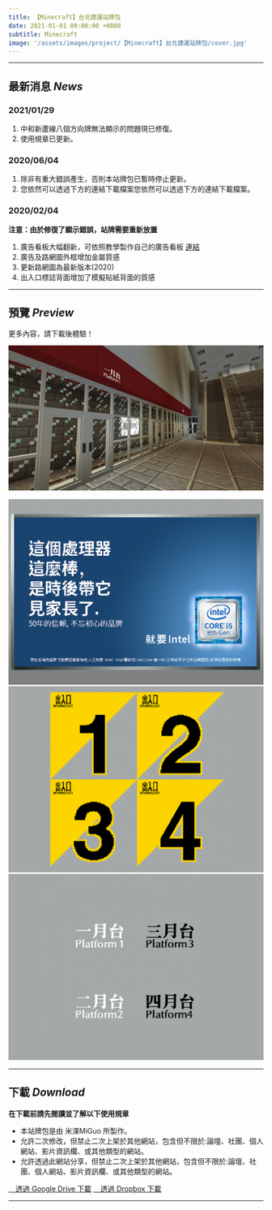 ```yaml
---
title: 【Minecraft】台北捷運站牌包
date: 2021-01-01 00:00:00 +0800
subtitle: Minecraft
image: '/assets/images/project/【Minecraft】台北捷運站牌包/cover.jpg'
---
```


***

## 最新消息 <em>News</em>
### 2021/01/29
1. 中和新蘆線八個方向牌無法顯示的問題現已修復。
2. 使用規章已更新。

### 2020/06/04
1. 除非有重大錯誤產生，否則本站牌包已暫時停止更新。
2. 您依然可以透過下方的連結下載檔案您依然可以透過下方的連結下載檔案。

### 2020/02/04
**注意：由於修復了顯示錯誤，站牌需要重新放置**
1. 廣告看板大幅翻新，可依照教學製作自己的廣告看板 [連結](https://sites.google.com/view/yelang-rtm/minecraft-rtm/%E8%A3%BD%E4%BD%9C%E6%82%A8%E7%9A%84%E5%80%8B%E4%BA%BA%E5%8C%96%E5%BB%A3%E5%91%8A%E7%9C%8B%E6%9D%BF)
2. 廣告及路網圖外框增加金屬質感
3. 更新路網圖為最新版本(2020)
4. 出入口標誌背面增加了模擬貼紙背面的質感

***

## 預覽 <em>Preview</em>
更多內容，請下載後體驗！

![image](/assets/images/project/【Minecraft】台北捷運站牌包/001.jpg)

<div class="gallery-box">
  <div class="gallery">
    <img src="/assets/images/project/【Minecraft】台北捷運站牌包/002.jpg" loading="lazy">
    <img src="/assets/images/project/【Minecraft】台北捷運站牌包/003.jpg" loading="lazy">
    <img src="/assets/images/project/【Minecraft】台北捷運站牌包/004.jpg" loading="lazy">
  </div>
</div>

***

## 下載 <em>Download</em>
**在下載前請先閱讀並了解以下使用規章**
- 本站牌包是由 米淉MiGuo 所製作。
- 允許二次修改，但禁止二次上架於其他網站，包含但不限於:論壇、社團、個人網站、影片資訊欄、或其他類型的網站。
- 允許透過此網站分享，但禁止二次上架於其他網站，包含但不限於:論壇、社團、個人網站、影片資訊欄、或其他類型的網站。

<div class="button-group">
    <a class="button" href="https://drive.google.com/file/d/1pOVHh4HK3qv0CKOjtEwl2SwZKWlTWSKX/view?usp=sharing"><i class="fa-brands fa-google-drive"></i>　透過 Google Drive 下載</a>
    <a class="button" href="https://www.dropbox.com/scl/fi/hfmi7e2xii7at6xonepun/RTM-Taiwan_MRT_Signboard-v1.2.zip?rlkey=xz08n9k1xhs3wmpevefsd2oo4&st=k0c7h751&dl=1"><i class="fa-brands fa-dropbox"></i>　透過 Dropbox 下載</a>
</div>

***